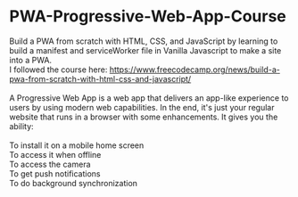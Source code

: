 # PWA-Progressive-Web-App-Course
Build a PWA from scratch with HTML, CSS, and JavaScript by learning to build a manifest and serviceWorker file in Vanilla Javascript to make a site into a PWA. 
<br />
I followed the course here: https://www.freecodecamp.org/news/build-a-pwa-from-scratch-with-html-css-and-javascript/
<br />
<br />
A Progressive Web App is a web app that delivers an app-like experience to users by using modern web capabilities. In the end, it's just your regular website that runs in a browser with some enhancements. It gives you the ability:
<br />
<br />To install it on a mobile home screen
<br />To access it when offline
<br />To access the camera
<br />To get push notifications
<br />To do background synchronization
